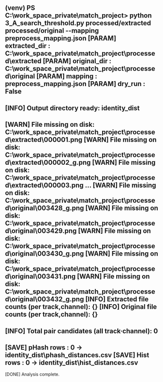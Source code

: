 (venv) PS C:\work_space_private\match_project> python 3_A_search_threshold.py processed/extracted  processed/original --mapping preprocess_mapping.json
[PARAM] extracted_dir : C:\work_space_private\match_project\processed\extracted
[PARAM] original_dir  : C:\work_space_private\match_project\processed\original
[PARAM] mapping       : preprocess_mapping.json
[PARAM] dry_run       : False
------------------------------------------------------------
[INFO] Output directory ready: identity_dist
------------------------------------------------------------
[WARN] File missing on disk: C:\work_space_private\match_project\processed\extracted\000001.png
[WARN] File missing on disk: C:\work_space_private\match_project\processed\extracted\000002_g.png
[WARN] File missing on disk: C:\work_space_private\match_project\processed\extracted\000003.png
...
[WARN] File missing on disk: C:\work_space_private\match_project\processed\original\003428_g.png
[WARN] File missing on disk: C:\work_space_private\match_project\processed\original\003429.png
[WARN] File missing on disk: C:\work_space_private\match_project\processed\original\003430_g.png
[WARN] File missing on disk: C:\work_space_private\match_project\processed\original\003431.png
[WARN] File missing on disk: C:\work_space_private\match_project\processed\original\003432_g.png
[INFO] Extracted file counts (per track,channel): {}
[INFO] Original  file counts (per track,channel): {}
------------------------------------------------------------
[INFO] Total pair candidates (all track·channel): 0
------------------------------------------------------------
[SAVE] pHash rows : 0  →  identity_dist\phash_distances.csv
[SAVE] Hist rows  : 0  →  identity_dist\hist_distances.csv
------------------------------------------------------------
[DONE] Analysis complete.
